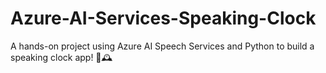 # Azure-AI-Services-Speaking-Clock
A hands-on project using Azure AI Speech Services and Python to build a speaking clock app! 🎤🕰️
